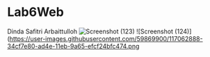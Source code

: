 # Lab6Web
Dinda Safitri Arbaittulloh
![Screenshot (123)](https://user-images.githubusercontent.com/59869900/117062877-3305bb00-ad4e-11eb-8d2e-a6f7efdd57c5.png)
![Screenshot (124)](https://user-images.githubusercontent.com/59869900/117062888-34cf7e80-ad4e-11eb-9a65-efcf24bfc474.png
